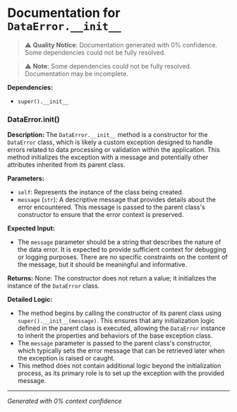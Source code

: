 # Documentation for `DataError.__init__`

> ⚠️ **Quality Notice**: Documentation generated with 0% confidence. Some dependencies could not be fully resolved.


> ⚠️ **Note**: Some dependencies could not be fully resolved. Documentation may be incomplete.

**Dependencies:**
- `super().__init__`
### DataError.__init__()

**Description:**
The `DataError.__init__` method is a constructor for the `DataError` class, which is likely a custom exception designed to handle errors related to data processing or validation within the application. This method initializes the exception with a message and potentially other attributes inherited from its parent class.

**Parameters:**
- `self`: Represents the instance of the class being created.
- `message` (`str`): A descriptive message that provides details about the error encountered. This message is passed to the parent class's constructor to ensure that the error context is preserved.

**Expected Input:**
- The `message` parameter should be a string that describes the nature of the data error. It is expected to provide sufficient context for debugging or logging purposes. There are no specific constraints on the content of the message, but it should be meaningful and informative.

**Returns:**
None: The constructor does not return a value; it initializes the instance of the `DataError` class.

**Detailed Logic:**
- The method begins by calling the constructor of its parent class using `super().__init__(message)`. This ensures that any initialization logic defined in the parent class is executed, allowing the `DataError` instance to inherit the properties and behaviors of the base exception class.
- The `message` parameter is passed to the parent class's constructor, which typically sets the error message that can be retrieved later when the exception is raised or caught.
- This method does not contain additional logic beyond the initialization process, as its primary role is to set up the exception with the provided message.

---
*Generated with 0% context confidence*
